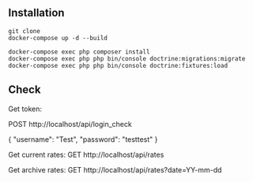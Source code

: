 
Installation
------------
```shell
git clone
docker-compose up -d --build
```

```shell
docker-compose exec php composer install
docker-compose exec php php bin/console doctrine:migrations:migrate
docker-compose exec php php bin/console doctrine:fixtures:load
```

Check
------------
Get token:

POST http://localhost/api/login_check

{
    "username": "Test",
    "password": "testtest"
}

Get current rates:
GET http://localhost/api/rates

Get archive rates:
GET http://localhost/api/rates?date=YY-mm-dd
